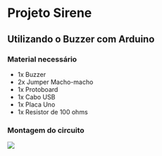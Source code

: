 # Projeto Sirene

## Utilizando o Buzzer com Arduino

### Material necessário

- 1x Buzzer
- 2x Jumper Macho-macho
- 1x Protoboard
- 1x Cabo USB
- 1x Placa Uno
- 1x Resistor de 100 ohms

### Montagem do circuito
![](http://dwebkit.esy.es/repositorio/Arduino/Buzzer.png)
